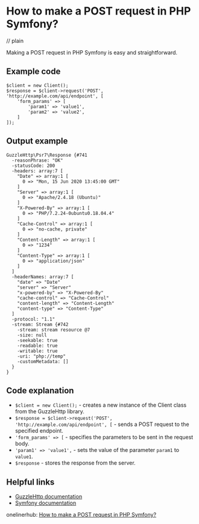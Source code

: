 # How to make a POST request in PHP Symfony?
// plain

Making a POST request in PHP Symfony is easy and straightforward.

## Example code

```
$client = new Client();
$response = $client->request('POST', 'http://example.com/api/endpoint', [
    'form_params' => [
        'param1' => 'value1',
        'param2' => 'value2',
    ]
]);
```

## Output example

```
GuzzleHttp\Psr7\Response {#741
  -reasonPhrase: "OK"
  -statusCode: 200
  -headers: array:7 [
    "Date" => array:1 [
      0 => "Mon, 15 Jun 2020 13:45:00 GMT"
    ]
    "Server" => array:1 [
      0 => "Apache/2.4.18 (Ubuntu)"
    ]
    "X-Powered-By" => array:1 [
      0 => "PHP/7.2.24-0ubuntu0.18.04.4"
    ]
    "Cache-Control" => array:1 [
      0 => "no-cache, private"
    ]
    "Content-Length" => array:1 [
      0 => "1234"
    ]
    "Content-Type" => array:1 [
      0 => "application/json"
    ]
  ]
  -headerNames: array:7 [
    "date" => "Date"
    "server" => "Server"
    "x-powered-by" => "X-Powered-By"
    "cache-control" => "Cache-Control"
    "content-length" => "Content-Length"
    "content-type" => "Content-Type"
  ]
  -protocol: "1.1"
  -stream: Stream {#742
    -stream: stream resource @7
    -size: null
    -seekable: true
    -readable: true
    -writable: true
    -uri: "php://temp"
    -customMetadata: []
  }
}
```

## Code explanation

- `$client = new Client();` - creates a new instance of the Client class from the GuzzleHttp library.
- `$response = $client->request('POST', 'http://example.com/api/endpoint', [` - sends a POST request to the specified endpoint.
- `'form_params' => [` - specifies the parameters to be sent in the request body.
- `'param1' => 'value1',` - sets the value of the parameter `param1` to `value1`.
- `$response` - stores the response from the server.

## Helpful links
- [GuzzleHttp documentation](http://docs.guzzlephp.org/en/stable/)
- [Symfony documentation](https://symfony.com/doc/current/index.html)

onelinerhub: [How to make a POST request in PHP Symfony?](https://onelinerhub.com/php-symfony/how-to-make-a-post-request-in-php-symfony)